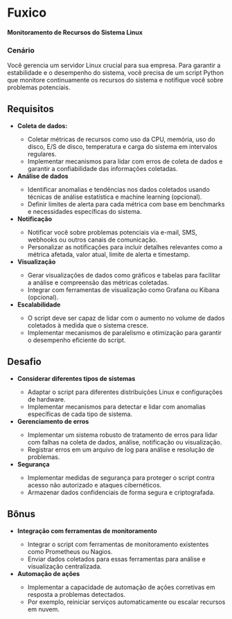 
<h1>Fuxico</h1>
<h4>Monitoramento de Recursos do Sistema Linux</h4>

<h3>Cenário</h3>

<p>Você gerencia um servidor Linux crucial para sua empresa. Para garantir a estabilidade e o desempenho do sistema, você precisa de um script Python que monitore continuamente os recursos do sistema e notifique você sobre problemas potenciais.</p>

<h2>Requisitos</h2>

<ul>

<li><b>Coleta de dados:</b></li>
<ul>
<li>Coletar métricas de recursos como uso da CPU, memória, uso do disco, E/S de disco, temperatura e carga do sistema em intervalos regulares.</li>
<li>Implementar mecanismos para lidar com erros de coleta de dados e garantir a confiabilidade das informações coletadas.</li>
</ul>

<li><b>Análise de dados</b></li>
<ul>
<li>Identificar anomalias e tendências nos dados coletados usando técnicas de análise estatística e machine learning (opcional).</li>
<li>Definir limites de alerta para cada métrica com base em benchmarks e necessidades específicas do sistema.</li>
</ul>

<li><b>Notificação</b></li>
<ul>
<li>Notificar você sobre problemas potenciais via e-mail, SMS, webhooks ou outros canais de comunicação.</li>
<li>Personalizar as notificações para incluir detalhes relevantes como a métrica afetada, valor atual, limite de alerta e timestamp.</li>
</ul>

<li><b>Visualização</b></li>
<ul>
<li>Gerar visualizações de dados como gráficos e tabelas para facilitar a análise e compreensão das métricas coletadas.
</li>
<li>Integrar com ferramentas de visualização como Grafana ou Kibana (opcional).
</li>
</ul>

<li><b>Escalabilidade</b></li>
<ul>
<li>O script deve ser capaz de lidar com o aumento no volume de dados coletados à medida que o sistema cresce.
</li>
<li>Implementar mecanismos de paralelismo e otimização para garantir o desempenho eficiente do script.
</li>
</ul>
</ul>

<h2>Desafio</h2>

<ul>

<li><b>Considerar diferentes tipos de sistemas</b></li>

<ul>
<li>Adaptar o script para diferentes distribuições Linux e configurações de hardware.</li>
<li>Implementar mecanismos para detectar e lidar com anomalias específicas de cada tipo de sistema.</li>
</ul>

<li><b>Gerenciamento de erros</b></li>

<ul>
<li>Implementar um sistema robusto de tratamento de erros para lidar com falhas na coleta de dados, análise, notificação ou visualização.</li>
<li>Registrar erros em um arquivo de log para análise e resolução de problemas.
</li>
</ul>

<li><b>Segurança</b></li>

<ul>
<li>Implementar medidas de segurança para proteger o script contra acesso não autorizado e ataques cibernéticos.</li>
<li>Armazenar dados confidenciais de forma segura e criptografada.</li>
</ul>
</ul>


<h2>Bônus</h2>

<ul>

<li><b>Integração com ferramentas de monitoramento</b></li>

<ul>
<li>Integrar o script com ferramentas de monitoramento existentes como Prometheus ou Nagios.</li>
<li>Enviar dados coletados para essas ferramentas para análise e visualização centralizada.</li>
</ul>

<li><b>Automação de ações</b></li>

<ul>
<li>Implementar a capacidade de automação de ações corretivas em resposta a problemas detectados.</li>
<li>Por exemplo, reiniciar serviços automaticamente ou escalar recursos em nuvem.
</li>
</ul>

</ul>